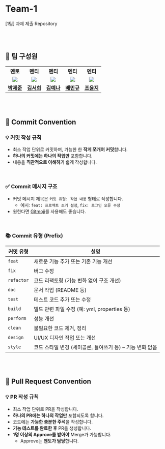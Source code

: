 # Team-1  
[1팀] 과제 제출 Repository

<br><br>

## 👥 팀 구성원
<table width="50%" align="center">
    <tr>
        <td align="center"><b>멘토</b></td>
        <td align="center"><b>멘티</b></td>
        <td align="center"><b>멘티</b></td>
        <td align="center"><b>멘티</b></td>
        <td align="center"><b>멘티</b></td>
    </tr>
    <tr>
        <td align="center"><img src="https://avatars.githubusercontent.com/u/122501996?v=4"></td>
        <td align="center"><img src="https://avatars.githubusercontent.com/u/100691648?v=4"></td>
        <td align="center"><img src="https://avatars.githubusercontent.com/u/190811869?v=4"></td>
        <td align="center"><img src="https://avatars.githubusercontent.com/u/180186989?v=4"></td>
        <td align="center"><img src="https://avatars.githubusercontent.com/u/180899585?v=4"></td>
    </tr>
    <tr>
        <td align="center"><b><a href="https://github.com/Jun279">박제준</a></b></td>
        <td align="center"><b><a href="https://github.com/suki186">김서희</a></b></td>
        <td align="center"><b><a href="https://github.com/a-neey">김예나</a></b></td>
        <td align="center"><b><a href="https://github.com/mgbae02">배민규</a></b></td> 
        <td align="center"><b><a href="https://github.com/yj-044">조윤지</a></b></td>
    </tr>
</table>

<br><br>

## 📌 Commit Convention

### 💡 커밋 작성 규칙
- 최소 작업 단위로 커밋하며, 가능한 한 **작게 쪼개어 커밋**합니다.
- **하나의 커밋에는 하나의 작업만** 포함합니다.
- 내용을 **직관적으로 이해하기 쉽게** 작성합니다.

<br>

### ✅ Commit 메시지 구조
- 커밋 메시지 제목은 `커밋 유형: 작업 내용` 형태로 작성합니다.
    - 예시: `feat: 프로젝트 초기 설정`, `fix: 로그인 오류 수정`
- 원한다면 [Gitmoji](https://inpa.tistory.com/entry/GIT-%E2%9A%A1%EF%B8%8F-Gitmoji-%EC%82%AC%EC%9A%A9%EB%B2%95-Gitmoji-cli)를 사용해도 좋습니다.

<br>

### 📚 Commit 유형 (Prefix)

| 커밋 유형 | 설명 |
|-----------|------|
| `feat` | 새로운 기능 추가 또는 기존 기능 개선 |
| `fix` | 버그 수정 |
| `refactor` | 코드 리팩토링 (기능 변화 없이 구조 개선) |
| `doc` | 문서 작업 (README 등) |
| `test` | 테스트 코드 추가 또는 수정 |
| `build` | 빌드 관련 파일 수정 (예: yml, properties 등) |
| `perform` | 성능 개선 |
| `clean` | 불필요한 코드 제거, 정리 |
| `design` | UI/UX 디자인 작업 또는 개선 |
| `style` | 코드 스타일 변경 (세미콜론, 들여쓰기 등) – 기능 변화 없음 |

<br><br>

## 📌 Pull Request Convention

### 💡 PR 작성 규칙
- 최소 작업 단위로 PR을 작성합니다.
- **하나의 PR에는 하나의 작업만** 포함되도록 합니다.
- 코드에는 **가능한 충분한 주석**을 작성합니다.
- **기능 테스트를 완료한 후** PR을 생성합니다.
- **1명 이상의 Approve를 받아야** Merge가 가능합니다.
    - Approve는 **멘토가 담당**합니다.
